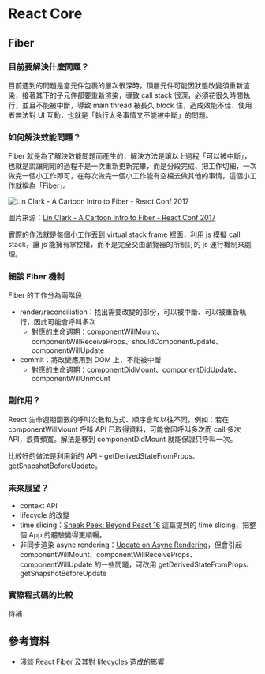 # React Core
## Fiber
### 目前要解決什麼問題？
目前遇到的問題是當元件包裹的層次很深時，頂層元件可能因狀態改變須重新渲染，接著其下的子元件都要重新渲染，導致 call stack 很深，必須花很久時間執行，並且不能被中斷，導致 main thread 被長久 block 住，造成效能不佳、使用者無法對 UI 互動，也就是「執行太多事情又不能被中斷」的問題。

### 如何解決效能問題？
Fiber 就是為了解決效能問題而產生的，解決方法是讓以上過程「可以被中斷」，也就是說讓剛剛的過程不是一次重新更新完畢，而是分段完成、把工作切細，一次做完一個小工作即可，在每次做完一個小工作能有空檔去做其他的事情，這個小工作就稱為「Fiber」。

![Lin Clark - A Cartoon Intro to Fiber - React Conf 2017 ](https://blog.techbridge.cc/img/huli/fiber/cartoon.png)

圖片來源：[Lin Clark - A Cartoon Intro to Fiber - React Conf 2017 ](https://www.youtube.com/watch?v=ZCuYPiUIONs)

實際的作法就是每個小工作丟到 virtual stack frame 裡面，利用 js 模擬 call stack，讓 js 能擁有掌控權，而不是完全交由瀏覽器的所制訂的 js 運行機制來處理。

### 細談 Fiber 機制
Fiber 的工作分為兩階段

- render/reconciliation：找出需要改變的部份，可以被中斷、可以被重新執行，因此可能會呼叫多次
  - 對應的生命週期：componentWillMount、componentWillReceiveProps、shouldComponentUpdate、componentWillUpdate
- commit：將改變應用到 DOM 上，不能被中斷
  - 對應的生命週期：componentDidMount、componentDidUpdate、componentWillUnmount

### 副作用？
React 生命週期函數的呼叫次數和方式、順序會和以往不同，例如：若在 componentWillMount 呼叫 API 已取得資料，可能會因呼叫多次而 call 多次 API，浪費頻寬。解法是移到 componentDidMount 就能保證只呼叫一次。

比較好的做法是利用新的 API - getDerivedStateFromProps、getSnapshotBeforeUpdate。

### 未來展望？
- context API
- lifecycle 的改變
- time slicing：[Sneak Peek: Beyond React 16](https://reactjs.org/blog/2018/03/01/sneak-peek-beyond-react-16.html) 這篇提到的 time slicing，把整個 App 的體驗變得更順暢。
- 非同步渲染 async rendering：[Update on Async Rendering](https://reactjs.org/blog/2018/03/27/update-on-async-rendering.html)，但會引起 componentWillMount、componentWillReceiveProps、componentWillUpdate 的一些問題，可改用 getDerivedStateFromProps、getSnapshotBeforeUpdate

### 實際程式碼的比較
待補

## 參考資料
- [淺談 React Fiber 及其對 lifecycles 造成的影響](https://blog.techbridge.cc/2018/03/31/react-fiber-and-lifecycle-change/#Fiber-%E5%88%B0%E5%BA%95%E6%98%AF%E4%BB%80%E9%BA%BC%EF%BC%9F)
